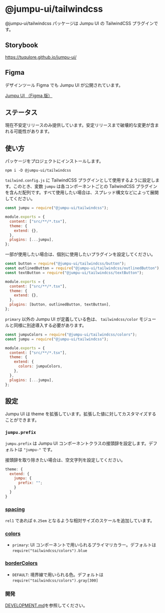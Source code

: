 # @jumpu-ui/tailwindcss

@jumpu-ui/tailwindcss パッケージは Jumpu UI の TailwindCSS プラグインです。

## Storybook

https://tuqulore.github.io/jumpu-ui/

## Figma

デザインツール Figma でも Jumpu UI が公開されています。

[Jumpu UI （Figma 版）](https://www.figma.com/community/file/1042706969451783914)

## ステータス

現在不安定リリースのみ提供しています。安定リリースまで破壊的な変更が含まれる可能性があります。

## 使い方

パッケージをプロジェクトにインストールします。

```shell
npm i -D @jumpu-ui/tailwindcss
```

`tailwind.config.js` に TailwindCSS プラグインとして使用するように設定します。このとき、変数 `jumpu` は各コンポーネントごとの TailwindCSS プラグインを含んだ配列です。すべて使用したい場合は、スプレッド構文などによって展開してください。

```js
const jumpu = require("@jumpu-ui/tailwindcss");

module.exports = {
  content: ["src/**/*.tsx"],
  theme: {
    extend: {},
  },
  plugins: [...jumpu],
};
```

一部が使用したい場合は、個別に使用したいプラグインを設定してください。

```js
const button = require("@jumpu-ui/tailwindcss/button");
const outlinedButton = require("@jumpu-ui/tailwindcss/outlinedButton");
const textButton = require("@jumpu-ui/tailwindcss/textButton");

module.exports = {
  content: ["src/**/*.tsx"],
  theme: {
    extend: {},
  },
  plugins: [button, outlinedButton, textButton],
};
```

`primary` 以外の Jumpu UI が定義している色は、 `tailwindcss/color` モジュールと同様に別途導入する必要があります。

```js
const jumpuColors = require("@jumpu-ui/tailwindcss/colors");
const jumpu = require("@jumpu-ui/tailwindcss");

module.exports = {
  content: ["src/**/*.tsx"],
  theme: {
    extend: {
      colors: jumpuColors,
    },
  },
  plugins: [...jumpu],
};
```

## 設定

Jumpu UI は theme を拡張しています。拡張した値に対してカスタマイズすることができます。

### `jumpu.prefix`

`jumpu.prefix` は Jumpu UI コンポーネントクラスの接頭辞を設定します。デフォルトは `"jumpu-"` です。

接頭辞を取り除きたい場合は、空文字列を設定してください。

```js
theme: {
  extend: {
    jumpu: {
      prefix: "";
    }
  }
}
```

### [spacing](https://tailwindcss.com/docs/customizing-spacing)

`rel1` であれば `0.25em` となるような相対サイズのスケールを追加しています。

### [colors](https://tailwindcss.com/docs/customizing-colors)

- `primary`: UI コンポーネントで用いられるプライマリカラー。デフォルトは `require("tailwindcss/colors").blue`

### [borderColors](https://tailwindcss.com/docs/border-color)

- `DEFAULT`: 境界線で用いられる色。デフォルトは `require("tailwindcss/colors").gray[300]`

### 開発

[DEVELOPMENT.md](./DEVELOPMENT.md)を参照してください。
